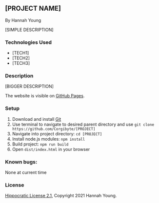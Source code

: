 ## [PROJECT NAME]

By Hannah Young

[SIMPLE DESCRIPTION]

### Technologies Used
* [TECH1]
* [TECH2]
* [TECH3]

### Description

[BIGGER DESCRIPTION]

The website is visible on [GitHub Pages](https://Corgibyte.github.io/[PROJECT]/).

### Setup
1. Download and install [Git](http://git-scm.com)
2. Use terminal to navigate to desired parent directory and use `git clone https://github.com/Corgibyte/[PROJECT]`
3. Navigate into project directory: `cd [PROJECT]`
4. Install node.js modules: `npm install`
5. Build project: `npm run build`
6. Open `dist/index.html` in your browser

### Known bugs: 
None at current time

### License

[Hippocratic License 2.1](https://github.com/Corgibyte/[PROJECT]/blob/main/LICENSE.md), Copyright 2021 Hannah Young.